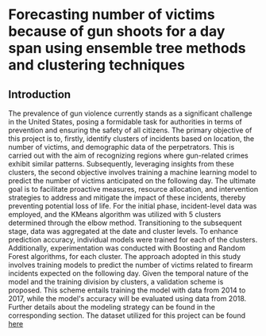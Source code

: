 # Forecasting number of victims because of gun shoots for a day span using ensemble tree methods and clustering techniques
## Introduction
The prevalence of gun violence currently stands as a significant challenge in the United States, posing a formidable task for authorities in terms of prevention and ensuring the safety of all citizens. The primary objective of this project is to, firstly, identify clusters of incidents based on location, the number of victims, and demographic data of the perpetrators. This is carried out with the aim of recognizing regions where gun-related crimes exhibit similar patterns. Subsequently, leveraging insights from these clusters, the second objective involves training a machine learning model to predict the number of victims anticipated on the following day. The ultimate goal is to facilitate proactive measures, resource allocation, and intervention strategies to address and mitigate the impact of these incidents, thereby preventing potential loss of life.
For the initial phase, incident-level data was employed, and the KMeans algorithm was utilized with 5 clusters determined through the elbow method. Transitioning to the subsequent stage, data was aggregated at the date and cluster levels. To enhance prediction accuracy, individual models were trained for each of the clusters. Additionally, experimentation was conducted with Boosting and Random Forest algorithms, for each cluster.
The approach adopted in this study involves training models to predict the number of victims related to firearm incidents expected on the following day. Given the temporal nature of the model and the training division by clusters, a validation scheme is proposed. This scheme entails training the model with data from 2014 to 2017, while the model's accuracy will be evaluated using data from 2018. Further details about the modeling strategy can be found in the corresponding section.
The dataset utilized for this project can be found [here](https://www.kaggle.com/datasets/jameslko/gun-violence-data)
